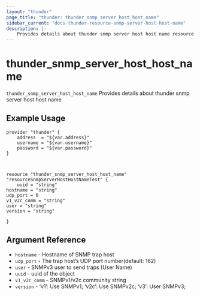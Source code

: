 ```yaml
---
layout: "thunder"
page_title: "thunder: thunder_snmp_server_host_host_name"
sidebar_current: "docs-thunder-resource-snmp-server-host-host-name"
description: |-
	Provides details about thunder snmp server host host name resource for A10
---
```


# thunder\_snmp\_server\_host\_host\_name

`thunder_snmp_server_host_host_name` Provides details about thunder snmp server host host name
## Example Usage


```hcl
provider "thunder" {
    address  = "${var.address}"
    username = "${var.username}"  
    password = "${var.password}"
}



resource "thunder_snmp_server_host_host_name" "resourceSnmpServerHostHostNameTest" {
	uuid = "string"
hostname = "string"
udp_port = 0
v1_v2c_comm = "string"
user = "string"
version = "string"
 
}

```

## Argument Reference

* `hostname` - Hostname of SNMP trap host
* `udp_port` - The trap host’s UDP port number(default: 162)
* `user` - SNMPv3 user to send traps (User Name)
* `uuid` - uuid of the object
* `v1_v2c_comm` - SNMPv1/v2c community string
* `version` - ‘v1’: Use SNMPv1; ‘v2c’: Use SNMPv2c; ‘v3’: User SNMPv3;


